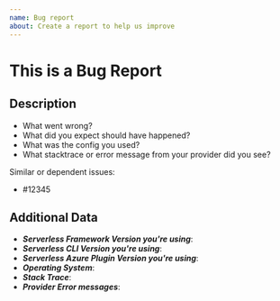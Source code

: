 ```yaml
---
name: Bug report
about: Create a report to help us improve
---
```


<!--
1. Please check if an issue already exists. This bug may have already been documented
2. Check out and follow our Guidelines: https://github.com/serverless/serverless-azure-functions/CONTRIBUTING.md
3. Fill out the whole template so we have a good overview on the issue
4. Do not remove any section of the template. If something is not applicable leave it empty but leave it in the Issue
5. Please follow the template, otherwise we'll have to ask you to update it
-->

# This is a Bug Report

## Description

- What went wrong?
- What did you expect should have happened?
- What was the config you used?
- What stacktrace or error message from your provider did you see?

Similar or dependent issues:

- #12345

## Additional Data

- **_Serverless Framework Version you're using_**:
- **_Serverless CLI Version you're using_**:
- **_Serverless Azure Plugin Version you're using_**:
- **_Operating System_**:
- **_Stack Trace_**:
- **_Provider Error messages_**:
